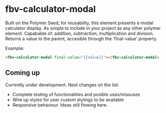 # fbv-calculator-modal

Built on the Polymer Seed, for reusability, this element presents a modal calculator display. As simple to include in your project as any other polymer element. Capabable of: addition, subtraction, multiplication and division. Returns a value to the parent, accesible through the 'final-value' property.

Example:
```html
<fbv-calculator-modal final-value="{{value}}"></fbv-calculator-modal>
```

## Coming up

Currently under development. Next changes on the list:

- Complete testing of functionalities and posible uses/missuses
- Wire up styles for user custom stylings to be available
- Responsive behaviour. Ideas still flowing here.